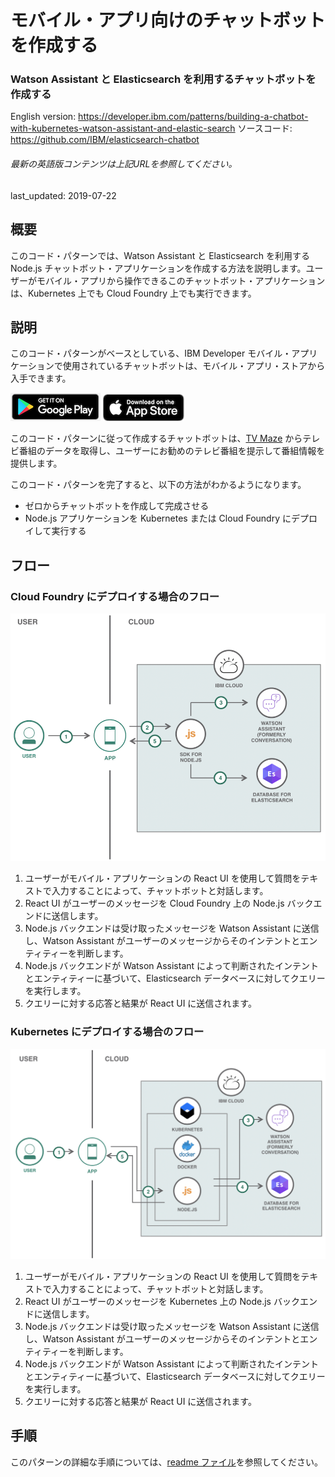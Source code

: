 # モバイル・アプリ向けのチャットボットを作成する

### Watson Assistant と Elasticsearch を利用するチャットボットを作成する

English version: https://developer.ibm.com/patterns/building-a-chatbot-with-kubernetes-watson-assistant-and-elastic-search
  ソースコード: https://github.com/IBM/elasticsearch-chatbot

###### 最新の英語版コンテンツは上記URLを参照してください。
last_updated: 2019-07-22

 
## 概要

このコード・パターンでは、Watson Assistant と Elasticsearch を利用する Node.js チャットボット・アプリケーションを作成する方法を説明します。ユーザーがモバイル・アプリから操作できるこのチャットボット・アプリケーションは、Kubernetes 上でも Cloud Foundry 上でも実行できます。

## 説明

このコード・パターンがベースとしている、IBM Developer モバイル・アプリケーションで使用されているチャットボットは、モバイル・アプリ・ストアから入手できます。  

[![Google Play からアプリを入手する](./images/googleplay.png)](https://play.google.com/store/apps/details?id=com.ibm.digital.developer)    [![Apple からアプリを入手する](./images/applestore.png)](https://itunes.apple.com/us/app/ibm-developer/id1450996651?ls=1&mt=8)

このコード・パターンに従って作成するチャットボットは、[TV Maze](https://www.tvmaze.com/api) からテレビ番組のデータを取得し、ユーザーにお勧めのテレビ番組を提示して番組情報を提供します。

このコード・パターンを完了すると、以下の方法がわかるようになります。

* ゼロからチャットボットを作成して完成させる
* Node.js アプリケーションを Kubernetes または Cloud Foundry にデプロイして実行する

## フロー

### Cloud Foundry にデプロイする場合のフロー

![Cloud Foundry 内で実行するチャットボットを作成する場合のアーキテクチャーを示す図](./images/chatbot_cloudfoundry_architecture.png)

1. ユーザーがモバイル・アプリケーションの React UI を使用して質問をテキストで入力することによって、チャットボットと対話します。
1. React UI がユーザーのメッセージを Cloud Foundry 上の Node.js バックエンドに送信します。
1. Node.js バックエンドは受け取ったメッセージを Watson Assistant に送信し、Watson Assistant がユーザーのメッセージからそのインテントとエンティティーを判断します。
1. Node.js バックエンドが Watson Assistant によって判断されたインテントとエンティティーに基づいて、Elasticsearch データベースに対してクエリーを実行します。
1. クエリーに対する応答と結果が React UI に送信されます。

### Kubernetes にデプロイする場合のフロー

![Kubernetes 内で実行するチャットボットを作成する場合のアーキテクチャーを示す図](./images/chatbot_kube_architecture.png)

1. ユーザーがモバイル・アプリケーションの React UI を使用して質問をテキストで入力することによって、チャットボットと対話します。
1. React UI がユーザーのメッセージを Kubernetes 上の Node.js バックエンドに送信します。
1. Node.js バックエンドは受け取ったメッセージを Watson Assistant に送信し、Watson Assistant がユーザーのメッセージからそのインテントとエンティティーを判断します。
1. Node.js バックエンドが Watson Assistant によって判断されたインテントとエンティティーに基づいて、Elasticsearch データベースに対してクエリーを実行します。
1. クエリーに対する応答と結果が React UI に送信されます。


## 手順

このパターンの詳細な手順については、[readme ファイル](https://github.com/IBM/elasticsearch-chatbot/blob/master/README.md)を参照してください。
